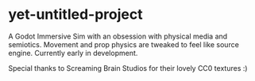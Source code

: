 # yet-untitled-project
A Godot Immersive Sim with an obsession with physical media and semiotics. Movement and prop physics are tweaked to feel like source engine. Currently early in development.

Special thanks to Screaming Brain Studios for their lovely CC0 textures :)
